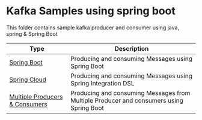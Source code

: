 # Kafka Samples using spring boot

This folder contains sample kafka producer and consumer using java, spring & Spring Boot


| Type                                                                         | Description                                                                             |
|------------------------------------------------------------------------------|-----------------------------------------------------------------------------------------|
| [Spring Boot](./spring-boot)                                                 | Producing and consuming Messages using Spring Boot                                      |
| [Spring Cloud](./kafka-dsl-integration)                                               | Producing and consuming Messages using Spring Integration DSL                                     |
| [Multiple Producers & Consumers](./spring-boot-multiple-producers-consumers) | Producing and consuming Messages from Multiple Producer and consumers using Spring Boot |
